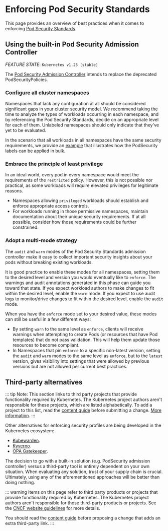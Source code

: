 # Enforcing Pod Security Standards

This page provides an overview of best practices when it comes to enforcing [Pod Security Standards](https://kubernetes.io/docs/concepts/security/pod-security-standards).

## Using the built-in Pod Security Admission Controller 

*FEATURE STATE*: `Kubernetes v1.25 [stable]`

The [Pod Security Admission Controller](https://kubernetes.io/docs/reference/access-authn-authz/admission-controllers/#podsecurity) intends to replace the deprecated PodSecurityPolicies.

### Configure all cluster namespaces

Namespaces that lack any configuration at all should be considered significant gaps in your cluster security model. We recommend taking the time to analyze the types of workloads occurring in each namespace, and by referencing the Pod Security Standards, decide on an appropriate level for each of them. Unlabeled namespaces should only indicate that they've yet to be evaluated.

In the scenario that all workloads in all namespaces have the same security requirements, we provide an [example](https://kubernetes.io/docs/tasks/configure-pod-container/enforce-standards-namespace-labels/#applying-to-all-namespaces) that illustrates how the PodSecurity labels can be applied in bulk.

### Embrace the principle of least privilege

In an ideal world, every pod in every namespace would meet the requirements of the `restricted` policy. However, this is not possible nor practical, as some workloads will require elevated privileges for legitimate reasons.

- Namespaces allowing `privileged` workloads should establish and enforce appropriate access controls.
- For workloads running in those permissive namespaces, maintain documentation about their unique security requirements. If at all possible, consider how those requirements could be further constrained.

### Adopt a multi-mode strategy

The `audit` and `warn` modes of the Pod Security Standards admission controller make it easy to collect important security insights about your pods without breaking existing workloads.

It is good practice to enable these modes for all namespaces, setting them to the desired level and version you would eventually like to `enforce`. The warnings and audit annotations generated in this phase can guide you toward that state. If you expect workload authors to make changes to fit within the desired level, enable the `warn` mode. If you expect to use audit logs to monitor/drive changes to fit within the desired level, enable the `audit` mode.

When you have the `enforce` mode set to your desired value, these modes can still be useful in a few different ways:

- By setting `warn` to the same level as `enforce`, clients will receive warnings when attempting to create Pods (or resources that have Pod templates) that do not pass validation. This will help them update those resources to become compliant.
- In Namespaces that pin `enforce` to a specific non-latest version, setting the `audit` and `warn` modes to the same level as `enforce`, but to the `latest` version, gives visibility into settings that were allowed by previous versions but are not allowed per current best practices.

## Third-party alternatives

::: tip Note: 
This section links to third party projects that provide functionality required by Kubernetes. The Kubernetes project authors aren't responsible for these projects, which are listed alphabetically. To add a project to this list, read the [content guide](https://kubernetes.io/docs/contribute/style/content-guide/#third-party-content) before submitting a change. [More information](https://kubernetes.io/docs/setup/best-practices/enforcing-pod-security-standards/#third-party-content-disclaimer).
:::

Other alternatives for enforcing security profiles are being developed in the Kubernetes ecosystem:

- [Kubewarden](https://github.com/kubewarden).
- [Kyverno](https://kyverno.io/policies/).
- [OPA Gatekeeper](https://github.com/open-policy-agent/gatekeeper).

The decision to go with a built-in solution (e.g. PodSecurity admission controller) versus a third-party tool is entirely dependent on your own situation. When evaluating any solution, trust of your supply chain is crucial. Ultimately, using any of the aforementioned approaches will be better than doing nothing.

::: warning 
Items on this page refer to third party products or projects that provide functionality required by Kubernetes. The Kubernetes project authors aren't responsible for those third-party products or projects. See the [CNCF website guidelines](https://github.com/cncf/foundation/blob/master/website-guidelines.md) for more details.

You should read the [content guide](https://kubernetes.io/docs/contribute/style/content-guide/#third-party-content) before proposing a change that adds an extra third-party link.
:::
